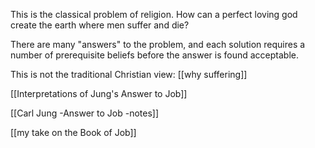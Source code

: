 
This is the classical problem of religion. How can a perfect loving god create the earth where men suffer and die?

There are many "answers" to the problem, and each solution requires a number of prerequisite beliefs before the answer is found acceptable.



This is not the traditional Christian view:
[[why suffering]]

[[Interpretations of Jung's Answer to Job]]

[[Carl Jung -Answer to Job -notes]]

[[my take on the Book of Job]]



